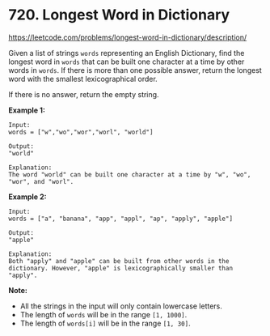 # 720. Longest Word in Dictionary

https://leetcode.com/problems/longest-word-in-dictionary/description/

Given a list of strings `words` representing an English Dictionary, find the longest word in `words` that can be built one character at a time by other words in `words`. If there is more than one possible answer, return the longest word with the smallest lexicographical order.

If there is no answer, return the empty string.

**Example 1:**

```
Input:
words = ["w","wo","wor","worl", "world"]

Output:
"world"

Explanation:
The word "world" can be built one character at a time by "w", "wo", "wor", and "worl".
```

**Example 2:**

```
Input:
words = ["a", "banana", "app", "appl", "ap", "apply", "apple"]

Output:
"apple"

Explanation:
Both "apply" and "apple" can be built from other words in the dictionary. However, "apple" is lexicographically smaller than "apply".
```

**Note:**

* All the strings in the input will only contain lowercase letters.
* The length of `words` will be in the range `[1, 1000]`.
* The length of `words[i]` will be in the range `[1, 30]`.
